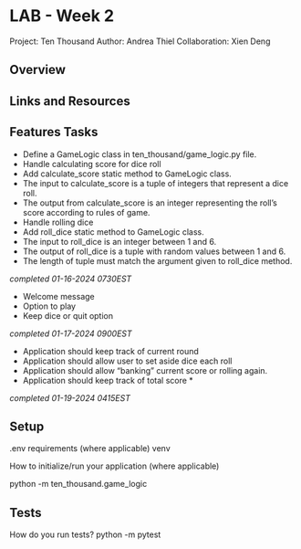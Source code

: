 # LAB - Week 2

Project: Ten Thousand
Author: Andrea Thiel
Collaboration: Xien Deng

## Overview


## Links and Resources

## Features Tasks

- Define a GameLogic class in ten_thousand/game_logic.py file.
- Handle calculating score for dice roll
- Add calculate_score static method to GameLogic class.
- The input to calculate_score is a tuple of integers that represent a dice roll.
- The output from calculate_score is an integer representing the roll’s score according to rules of game.
- Handle rolling dice
- Add roll_dice static method to GameLogic class.
- The input to roll_dice is an integer between 1 and 6.
- The output of roll_dice is a tuple with random values between 1 and 6.
- The length of tuple must match the argument given to roll_dice method.

*completed 01-16-2024 0730EST*

- Welcome message
- Option to play
- Keep dice or quit option

*completed 01-17-2024 0900EST*

- Application should keep track of current round 
- Application should allow user to set aside dice each roll
- Application should allow “banking” current score or rolling again.
- Application should keep track of total score *

*completed 01-19-2024 0415EST*

## Setup

.env requirements (where applicable)
venv

How to initialize/run your application (where applicable)


python -m ten_thousand.game_logic

## Tests

How do you run tests?
python -m pytest  

